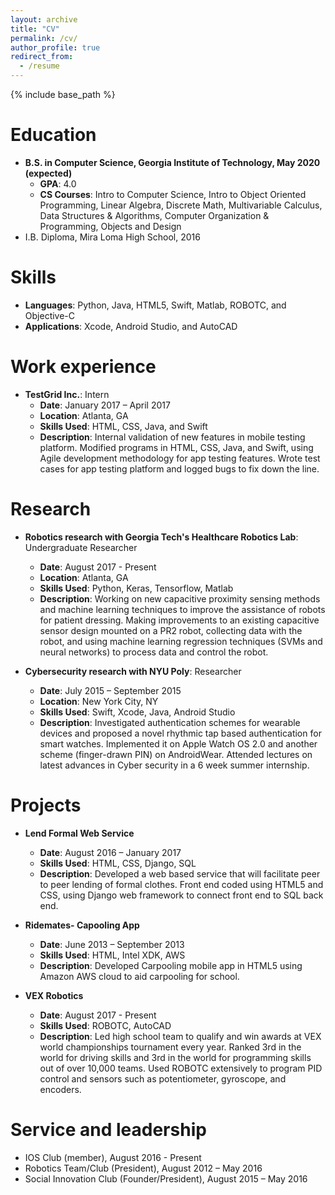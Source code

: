 ```yaml
---
layout: archive
title: "CV"
permalink: /cv/
author_profile: true
redirect_from:
  - /resume
---
```


{% include base_path %}


Education
======
* **B.S. in Computer Science, Georgia Institute of Technology, May 2020 (expected)**
  * **GPA**: 4.0
  * **CS Courses**: Intro to Computer Science, Intro to Object Oriented Programming, Linear Algebra, Discrete Math,
Multivariable Calculus, Data Structures & Algorithms, Computer Organization & Programming, Objects and Design
* I.B. Diploma, Mira Loma High School, 2016


Skills
======
* **Languages**: Python, Java, HTML5, Swift, Matlab, ROBOTC, and Objective-C
* **Applications**: Xcode, Android Studio, and AutoCAD


Work experience
======
* **TestGrid Inc.**: Intern
  * **Date**: January 2017 – April 2017
  * **Location**: Atlanta, GA
  * **Skills Used**: HTML, CSS, Java, and Swift
  * **Description**: Internal validation of new features in mobile testing platform. Modified programs in HTML, CSS, Java, and Swift, using Agile development methodology for app testing features. Wrote test cases for app testing platform and logged bugs to fix down the line.
 
  
Research
======
* **Robotics research with Georgia Tech's Healthcare Robotics Lab**: Undergraduate Researcher
  * **Date**: August 2017 - Present
  * **Location**: Atlanta, GA
  * **Skills Used**: Python, Keras, Tensorflow, Matlab
  * **Description**: Working on new capacitive proximity sensing methods and machine learning techniques to improve the assistance of robots for patient dressing. Making improvements to an existing capacitive sensor design mounted on a PR2 robot, collecting data with the robot, and using machine learning regression techniques (SVMs and neural networks) to process data and control the robot.
  
* **Cybersecurity research with NYU Poly**: Researcher
  * **Date**: July 2015 – September 2015
  * **Location**: New York City, NY
  * **Skills Used**: Swift, Xcode, Java, Android Studio
  * **Description**: Investigated authentication schemes for wearable devices and proposed a novel rhythmic tap based authentication for smart watches. Implemented it on Apple Watch OS 2.0 and another scheme (finger-drawn PIN) on AndroidWear. Attended lectures on latest advances in Cyber security in a 6 week summer internship. 
  
  
Projects
======
* **Lend Formal Web Service**
  * **Date**: August 2016 – January 2017
  * **Skills Used**: HTML, CSS, Django, SQL
  * **Description**: Developed a web based service that will facilitate peer to peer lending of formal clothes. Front end coded using HTML5 and CSS, using Django web framework to connect front end to SQL back end.
  
* **Ridemates- Capooling App**
  * **Date**: June 2013 – September 2013
  * **Skills Used**: HTML, Intel XDK, AWS
  * **Description**: Developed Carpooling mobile app in HTML5 using Amazon AWS cloud to aid carpooling for school.
 
* **VEX Robotics**
  * **Date**: August 2017 - Present
  * **Skills Used**: ROBOTC, AutoCAD
  * **Description**: Led high school team to qualify and win awards at VEX world championships tournament every year. Ranked 3rd in the world for driving skills and 3rd in the world for programming skills out of over 10,000 teams. Used ROBOTC extensively to program PID control and sensors such as potentiometer, gyroscope, and encoders.

  
Service and leadership
======
* IOS Club (member), August 2016 - Present
* Robotics Team/Club (President), August 2012 – May 2016
* Social Innovation Club (Founder/President), August 2015 – May 2016
